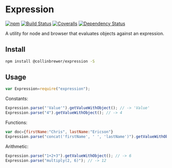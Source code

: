 # Expression
[![npm](https://img.shields.io/npm/v/npm.svg?maxAge=2592000)](https://www.npmjs.com/package/@collinbrewer/expression)
[![Build Status](https://img.shields.io/travis/collinbrewer/expression.svg)](https://travis-ci.org/collinbrewer/expression)
[![Coveralls](https://img.shields.io/coveralls/collinbrewer/expression.svg?maxAge=2592000)](https://coveralls.io/github/collinbrewer/expression)
[![Dependency Status](https://img.shields.io/david/collinbrewer/expression/master.svg)](https://david-dm.org/collinbrewer/expression.svg)

A utility for node and browser that evaluates objects against an expression.

## Install
```sh
npm install @collinbrewer/expression -S
```

## Usage

```js
var Expression=require("expression");
```

Constants:
```javascript
Expression.parse("'Value'").getValueWithObject(); // -> 'Value'
Expression.parse("4").getValueWithObject(); // -> 4
```

Functions:
```javascript
var doc={firstName:"Chris", lastName:"Ericson"}
Expression.parse("concat('firstName', ' ', 'lastName')").getValueWithObject(doc); // -> "Chris Ericson"
```

Arithmetic:
```javascript
Expression.parse("1+2+3").getValueWithObject(); // -> 6
Expression.parse("multiply(2, 6)"); // -> 12
```
